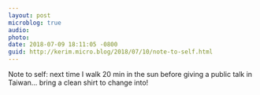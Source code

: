 ```yaml
---
layout: post
microblog: true
audio: 
photo: 
date: 2018-07-09 18:11:05 -0800
guid: http://kerim.micro.blog/2018/07/10/note-to-self.html
---
```

Note to self: next time I walk 20 min in the sun before giving a public talk in Taiwan… bring a clean shirt to change into!
